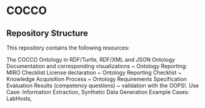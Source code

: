 # COCCO


## Repository Structure
This repository contains the following resources:

The COCCO Ontology in RDF/Turtle, RDF/XML and JSON
Ontology Documentation and corresponding visualizations
~ Ontology Reporting: MIRO Checklist
License declaration
~ Ontology Reporting Checklist
~ Knowledge Acquisition Process
~ Ontology Requirements Specification
Evaluation Results (competency questions) 
~ validation with the OOPS!.
Use Case: Information Extraction, Synthetic Data Generation
Example Cases: LabHosts, 
